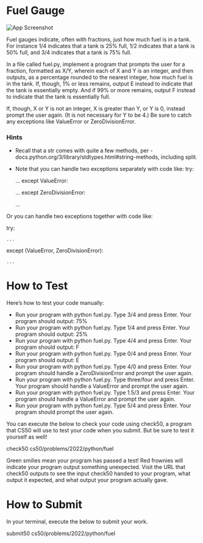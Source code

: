 # Fuel Gauge


![App Screenshot](https://cs50.harvard.edu/python/2022/psets/3/fuel/51-hsJaA+SL._SL1000_.jpg)


Fuel gauges indicate, often with fractions, just how much fuel is in a tank. For instance 1/4 indicates that a tank is 25% full, 1/2 indicates that a tank is 50% full, and 3/4 indicates that a tank is 75% full.

In a file called fuel.py, implement a program that prompts the user for a fraction, formatted as X/Y, wherein each of X and Y is an integer, and then outputs, as a percentage rounded to the nearest integer, how much fuel is in the tank. If, though, 1% or less remains, output E instead to indicate that the tank is essentially empty. And if 99% or more remains, output F instead to indicate that the tank is essentially full.

If, though, X or Y is not an integer, X is greater than Y, or Y is 0, instead prompt the user again. (It is not necessary for Y to be 4.) Be sure to catch any exceptions like ValueError or ZeroDivisionError.

### Hints

* Recall that a str comes with quite a few methods, per - docs.python.org/3/library/stdtypes.html#string-methods, including split.
* Note that you can handle two exceptions separately with code like:
try:
  
    ...
except ValueError:
  
    ...
except ZeroDivisionError:
  
    ...

Or you can handle two exceptions together with code like:

try:

    ...
except (ValueError, ZeroDivisionError):

    ...

# How to Test

Here’s how to test your code manually:

* Run your program with python fuel.py. Type 3/4 and press Enter. Your program should output:
75% 
* Run your program with python fuel.py. Type 1/4 and press Enter. Your program should output:
25%
* Run your program with python fuel.py. Type 4/4 and press Enter. Your program should output:
F
* Run your program with python fuel.py. Type 0/4 and press Enter. Your program should output:
E
* Run your program with python fuel.py. Type 4/0 and press Enter. Your program should handle a ZeroDivisionError and prompt the user again.
* Run your program with python fuel.py. Type three/four and press Enter. Your program should handle a ValueError and prompt the user again.
* Run your program with python fuel.py. Type 1.5/3 and press Enter. Your program should handle a ValueError and prompt the user again.
* Run your program with python fuel.py. Type 5/4 and press Enter. Your program should prompt the user again.

You can execute the below to check your code using check50, a program that CS50 will use to test your code when you submit. But be sure to test it yourself as well!

check50 cs50/problems/2022/python/fuel

Green smilies mean your program has passed a test! Red frownies will indicate your program output something unexpected. Visit the URL that check50 outputs to see the input check50 handed to your program, what output it expected, and what output your program actually gave.

# How to Submit

In your terminal, execute the below to submit your work.

submit50 cs50/problems/2022/python/fuel